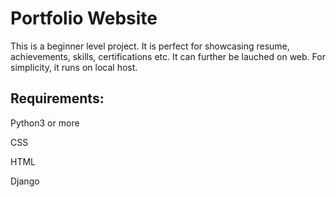 # Portfolio Website

This is a beginner level project.
It is perfect for showcasing resume, achievements, skills, certifications etc.
It can further be lauched on web. For simplicity, it runs on local host.

## Requirements:

Python3 or more

CSS

HTML

Django

